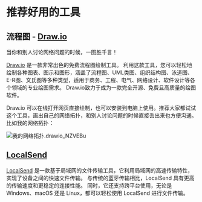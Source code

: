 # 推荐好用的工具

## 流程图 - [Draw.io](https://www.draw.io)

当你和别人讨论网络问题的时候，一图胜千言！

[Draw.io](https://www.draw.io) 是一款非常出色的免费流程图绘制工具。 利用这款工具，您可以轻松地绘制各种图表、图示和图形，涵盖了流程图、UML类图、组织结构图、泳道图、E-R图、文氏图等多种类型，适用于商务、工程、电气、网络设计、软件设计等各个领域的专业绘图需求。 Draw.io致力于成为一款完全开源、免费且高质量的绘图软件。

Draw.io 可以在线打开网页直接绘制，也可以安装到电脑上使用。推荐大家都试试这个工具，画出自己的网络拓扑，和别人讨论问题的时候直接丢出来也方便沟通。比如我的网络拓扑：

![我的网络拓扑.drawio_NZVEBu](https://img.slarker.me/wiki/我的网络拓扑.drawio_NZVEBu.svg)

## [LocalSend](https://localsend.org/)

[LocalSend](https://localsend.org/) 是一款基于局域网的文件传输工具，它利用局域网的高速传输特性，实现了设备之间的快速文件传输。 与传统的蓝牙传输相比，LocalSend 具有更高的传输速度和更稳定的连接性能。 同时，它还支持跨平台使用，无论是 Windows、macOS 还是 Linux，都可以轻松使用 LocalSend 进行文件传输。